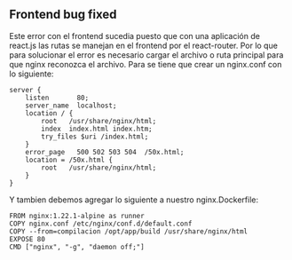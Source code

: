 ## Frontend bug fixed

Este error con el frontend sucedia puesto que con una aplicación de react.js las rutas se manejan en el frontend por el react-router. Por lo que para solucionar el error es necesario cargar el archivo o ruta principal para que nginx reconozca el archivo. Para se tiene que crear un nginx.conf con lo siguiente:

    server {
        listen       80;
        server_name  localhost;
        location / {
            root   /usr/share/nginx/html;
            index  index.html index.htm;
            try_files $uri /index.html;                 
        }
        error_page   500 502 503 504  /50x.html;
        location = /50x.html {
            root   /usr/share/nginx/html;
        }
    }

Y tambien debemos agregar lo siguiente a nuestro nginx.Dockerfile:


    FROM nginx:1.22.1-alpine as runner
    COPY nginx.conf /etc/nginx/conf.d/default.conf
    COPY --from=compilacion /opt/app/build /usr/share/nginx/html
    EXPOSE 80
    CMD ["nginx", "-g", "daemon off;"]
